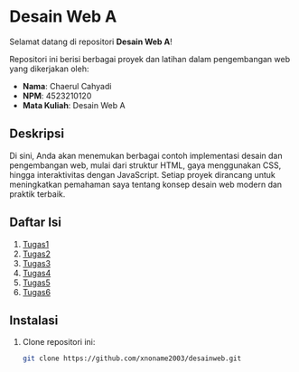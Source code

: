 # Desain Web A

Selamat datang di repositori **Desain Web A**!

Repositori ini berisi berbagai proyek dan latihan dalam pengembangan web yang dikerjakan oleh:

- **Nama**: Chaerul Cahyadi
- **NPM**: 4523210120
- **Mata Kuliah**: Desain Web A

## Deskripsi

Di sini, Anda akan menemukan berbagai contoh implementasi desain dan pengembangan web, mulai dari struktur HTML, gaya menggunakan CSS, hingga interaktivitas dengan JavaScript. Setiap proyek dirancang untuk meningkatkan pemahaman saya tentang konsep desain web modern dan praktik terbaik.

## Daftar Isi

1. [Tugas1](/prak1-new.html)
2. [Tugas2](https://github.com/xnoname2003/desainweb/tree/main/Tugas2)
3. [Tugas3](https://github.com/xnoname2003/desainweb/tree/main/Tugas3)
4. [Tugas4](https://github.com/xnoname2003/desainweb/tree/main/Tugas4)
5. [Tugas5](https://github.com/xnoname2003/desainweb/tree/main/Tugas5)
6. [Tugas6](https://github.com/xnoname2003/desainweb/tree/main/Tugas6)

## Instalasi

1. Clone repositori ini:
   ```bash
   git clone https://github.com/xnoname2003/desainweb.git
